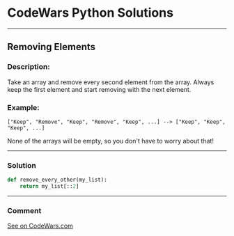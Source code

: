 # CodeWars Python Solutions

---

## Removing Elements


### Description:

Take an array and remove every second element from the array. Always keep the first element and start removing with the next element.

### Example:

```
["Keep", "Remove", "Keep", "Remove", "Keep", ...] --> ["Keep", "Keep", "Keep", ...]
```

None of the arrays will be empty, so you don't have to worry about that!

---


### Solution


```python
def remove_every_other(my_list):
    return my_list[::2]
```

---
### Comment



[See on CodeWars.com](https://www.codewars.com/users/ITRonin)
